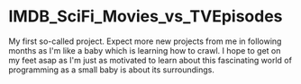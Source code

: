 # IMDB_SciFi_Movies_vs_TVEpisodes

My first so-called project. Expect more new projects from me in following months as I'm like a baby which is learning how to crawl. I hope to get on my feet asap as I'm just as motivated to learn about this fascinating world of programming as a small baby is about its surroundings.
